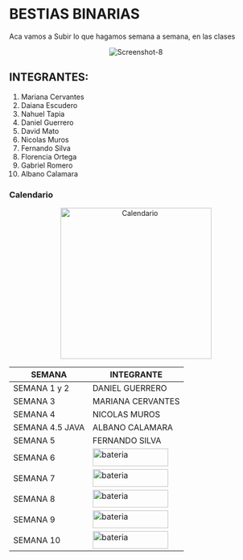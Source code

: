 # **BESTIAS BINARIAS**

Aca vamos a Subir lo que hagamos semana a semana, en las clases 

<div align="center">
<img src="https://i.ibb.co/hFyDT8Z/Screenshot-8.jpg" alt="Screenshot-8" border="0"></a></div>


## INTEGRANTES: 
1. Mariana Cervantes
2. Daiana Escudero
3. Nahuel Tapia
4. Daniel Guerrero
5. David Mato
6. Nicolas Muros
7. Fernando Silva
8. Florencia Ortega
9. Gabriel Romero
10. Albano Calamara

### Calendario

<div align="center">
  <img src="https://media.tenor.com/KfsNy9MrbYAAAAAd/work-tired.gif" alt="Calendario" width="300" height="300">
</div>

| SEMANA | INTEGRANTE |
| ------ | ---------- |
| SEMANA 1 y 2 | DANIEL GUERRERO |
| SEMANA 3 | MARIANA CERVANTES |
| SEMANA 4 | NICOLAS MUROS |
| SEMANA 4.5 JAVA | ALBANO CALAMARA |
| SEMANA 5 | FERNANDO SILVA |
| SEMANA 6 | <img src="https://venus.com.py/wp-content/uploads/2017/03/bateria-movimiento.gif" alt="bateria" width="150" height="35" >|
| SEMANA 7 | <img src="https://venus.com.py/wp-content/uploads/2017/03/bateria-movimiento.gif" alt="bateria" width="150" height="35" >|
| SEMANA 8 | <img src="https://venus.com.py/wp-content/uploads/2017/03/bateria-movimiento.gif" alt="bateria" width="150" height="35" >|
| SEMANA 9 | <img src="https://venus.com.py/wp-content/uploads/2017/03/bateria-movimiento.gif" alt="bateria" width="150" height="35" >|
| SEMANA 10 | <img src="https://venus.com.py/wp-content/uploads/2017/03/bateria-movimiento.gif" alt="bateria" width="150" height="35" >|
